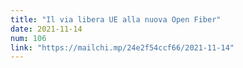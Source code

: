 ```yaml
---
title: "Il via libera UE alla nuova Open Fiber"
date: 2021-11-14
num: 106
link: "https://mailchi.mp/24e2f54ccf66/2021-11-14"
---
```

